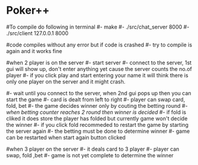 # Poker++

#To compile do following in terminal
#- make
#- ./src/chat_server 8000
#- ./src/client 127.0.0.1 8000

#code compiles without any error but if code is crashed 
#- try to compile is again and it works fine

#when 2 player is on the server
#- start server
#- connect to the server, 1st gui will show up, don't enter anything yet cause the server counts the no.of player
#- if you click play and start entering your name it will think there is only one player on the server and it might crash.

#- wait until you connect to the server, when 2nd gui pops up then you can start the game
#- card is dealt from left to right
#- player can swap card, fold, bet
#- the game decides winner only by couting the betting round
#- *when betting counter reaches 2 round then winner is decided*
#- if fold is cliked it does store the player has folded but currently game won't decide the winner
#- if you click fold recommeded to restart the game by starting the server again
#- the betting must be done to determine winner
#- game can be restarted when start again button clicked

#when 3 player on the server
#- it deals card to 3 player 
#- player can swap, fold ,bet
#- game is not yet complete to determine the winner
